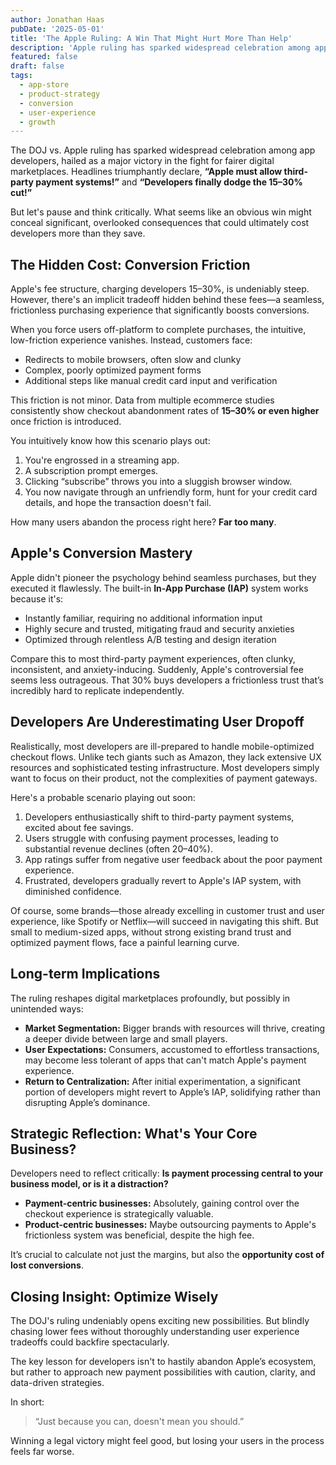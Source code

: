 ```yaml
---
author: Jonathan Haas
pubDate: '2025-05-01'
title: 'The Apple Ruling: A Win That Might Hurt More Than Help'
description: 'Apple ruling has sparked widespread celebration among app developers, hailed as a major victory in the fight for fairer digital marketplaces.'
featured: false
draft: false
tags:
  - app-store
  - product-strategy
  - conversion
  - user-experience
  - growth
---
```


The DOJ vs. Apple ruling has sparked widespread celebration among app developers, hailed as a major victory in the fight for fairer digital marketplaces. Headlines triumphantly declare, **“Apple must allow third-party payment systems!”** and **“Developers finally dodge the 15–30% cut!”**

But let's pause and think critically. What seems like an obvious win might conceal significant, overlooked consequences that could ultimately cost developers more than they save.

## The Hidden Cost: Conversion Friction

Apple's fee structure, charging developers 15–30%, is undeniably steep. However, there's an implicit tradeoff hidden behind these fees—a seamless, frictionless purchasing experience that significantly boosts conversions.

When you force users off-platform to complete purchases, the intuitive, low-friction experience vanishes. Instead, customers face:

- Redirects to mobile browsers, often slow and clunky
- Complex, poorly optimized payment forms
- Additional steps like manual credit card input and verification

This friction is not minor. Data from multiple ecommerce studies consistently show checkout abandonment rates of **15–30% or even higher** once friction is introduced.

You intuitively know how this scenario plays out:

1. You're engrossed in a streaming app.
1. A subscription prompt emerges.
1. Clicking “subscribe” throws you into a sluggish browser window.
1. You now navigate through an unfriendly form, hunt for your credit card details, and hope the transaction doesn't fail.

How many users abandon the process right here? **Far too many**.

## Apple's Conversion Mastery

Apple didn't pioneer the psychology behind seamless purchases, but they executed it flawlessly. The built-in **In-App Purchase (IAP)** system works because it's:

- Instantly familiar, requiring no additional information input
- Highly secure and trusted, mitigating fraud and security anxieties
- Optimized through relentless A/B testing and design iteration

Compare this to most third-party payment experiences, often clunky, inconsistent, and anxiety-inducing. Suddenly, Apple's controversial fee seems less outrageous. That 30% buys developers a frictionless trust that’s incredibly hard to replicate independently.

## Developers Are Underestimating User Dropoff

Realistically, most developers are ill-prepared to handle mobile-optimized checkout flows. Unlike tech giants such as Amazon, they lack extensive UX resources and sophisticated testing infrastructure. Most developers simply want to focus on their product, not the complexities of payment gateways.

Here's a probable scenario playing out soon:

1. Developers enthusiastically shift to third-party payment systems, excited about fee savings.
1. Users struggle with confusing payment processes, leading to substantial revenue declines (often 20–40%).
1. App ratings suffer from negative user feedback about the poor payment experience.
1. Frustrated, developers gradually revert to Apple's IAP system, with diminished confidence.

Of course, some brands—those already excelling in customer trust and user experience, like Spotify or Netflix—will succeed in navigating this shift. But small to medium-sized apps, without strong existing brand trust and optimized payment flows, face a painful learning curve.

## Long-term Implications

The ruling reshapes digital marketplaces profoundly, but possibly in unintended ways:

- **Market Segmentation:** Bigger brands with resources will thrive, creating a deeper divide between large and small players.
- **User Expectations:** Consumers, accustomed to effortless transactions, may become less tolerant of apps that can't match Apple's payment experience.
- **Return to Centralization:** After initial experimentation, a significant portion of developers might revert to Apple’s IAP, solidifying rather than disrupting Apple’s dominance.

## Strategic Reflection: What's Your Core Business?

Developers need to reflect critically: **Is payment processing central to your business model, or is it a distraction?**

- **Payment-centric businesses:** Absolutely, gaining control over the checkout experience is strategically valuable.
- **Product-centric businesses:** Maybe outsourcing payments to Apple's frictionless system was beneficial, despite the high fee.

It’s crucial to calculate not just the margins, but also the **opportunity cost of lost conversions**.

## Closing Insight: Optimize Wisely

The DOJ's ruling undeniably opens exciting new possibilities. But blindly chasing lower fees without thoroughly understanding user experience tradeoffs could backfire spectacularly.

The key lesson for developers isn't to hastily abandon Apple’s ecosystem, but rather to approach new payment possibilities with caution, clarity, and data-driven strategies.

In short:

> “Just because you can, doesn't mean you should.”

Winning a legal victory might feel good, but losing your users in the process feels far worse.
